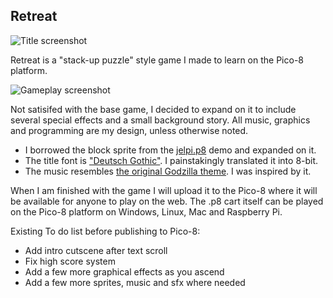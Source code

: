 ## Retreat
![Title screenshot](http://i.imgur.com/UxsmqG3.gif)

Retreat is a "stack-up puzzle" style game I made to learn on the Pico-8 platform. 

![Gameplay screenshot](http://i.imgur.com/UFEnTG8.gif)

Not satisifed with the base game, I decided to expand on it to include several special effects and a small background story.
All music, graphics and programming are my design, unless otherwise noted. 
+ I borrowed the block sprite from the [jelpi.p8](https://github.com/caffo/carts/blob/master/demos/jelpi.p8) demo and expanded on it.
+ The title font is ["Deutsch Gothic"](http://www.dafont.com/deutsch-gothic.font). I painstakingly translated it into 8-bit.
+ The music resembles [the original Godzilla theme](https://www.youtube.com/watch?v=En4aAGpVuYU). I was inspired by it.

When I am finished with the game I will upload it to the Pico-8 where it will be available for anyone to play on the web.
The .p8 cart itself can be played on the Pico-8 platform on Windows, Linux, Mac and Raspberry Pi.

Existing To do list before publishing to Pico-8:
+ Add intro cutscene after text scroll
+ Fix high score system 
+ Add a few more graphical effects as you ascend
+ Add a few more sprites, music and sfx where needed
